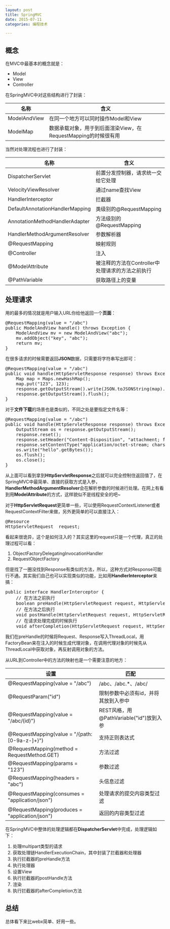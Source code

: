 ```yaml
---
layout: post
title: SpringMVC
date: 2015-07-11
categories: 编程技术

---
```


## 概念

在MVC中最基本的概念就是：

- Model
- View
- Controller

在SpringMVC中对这些结构进行了封装：

名称|含义
-|-
ModelAndView|在同一个地方可以同时操作Model和View
ModelMap|数据承载对象，用于到后面渲染View，在RequestMapping的时候很有用

当然对处理流程也进行了封装：

名称|含义
-|-
DispatcherServlet|前置分发控制器，请求统一交给它处理
VelocityViewResolver|通过name查找View
HandlerInterceptor|拦截器
DefaultAnnotationHandlerMapping|类级别的@RequestMapping
AnnotationMethodHandlerAdapter|方法级别的@RequestMapping
HandlerMethodArgumentResolver|参数解析器
@RequestMapping|映射规则
@Controller|注入
@ModelAttribute|被注释的方法在Controller中处理请求的方法之前执行
@PathVariable|获取路径上的变量

## 处理请求

用的最多的情况就是用户输入URL你给他返回一个**页面**：

<pre class="prettyprint">
@RequestMapping(value = "/abc")
public ModelAndView handle() throws Exception {
    ModelAndView mv = new ModelAndView("abc");
    mv.addObject("key", "abc");
    return mv;
}
</pre>

在很多请求的时候需要返回**JSON**数据，只需要将字符串写出即可：

<pre class="prettyprint">
@RequestMapping(value = "/abc")
public void handle(HttpServletResponse response) throws Exception {
    Map map = Maps.newHashMap();
    map.put("123", 123);
    response.getOutputStream().write(JSON.toJSONString(map).getBytes());
    response.getOutputStream().flush();
}
</pre>

对于**文件下载**的场景也是类似的，不同之处是要指定文件名等：

<pre class="prettyprint">
@RequestMapping(value = "/abc")
public void handle(HttpServletResponse response) throws Exception {
    OutputStream os = response.getOutputStream();
    response.reset();
    response.setHeader("Content-Disposition", "attachment; filename=file.txt");
    response.setContentType("application/octet-stream; charset=utf-8");
    os.write("hello".getBytes());
    os.flush();
    os.close();
}
</pre>

从上面可以看到拿到**HttpServletResponse**之后就可以完全控制住返回值了，在SpringMVC中最简单、直接的获取方式是入参，**HandlerMethodArgumentResolver**会在解析参数的时候进行处理。在网上有看到用**ModelAttribute**的方式，这样貌似不是线程安全的吧~

对于**HttpServletRequest**更简单一些，可以使用RequestContextListener或者RequestContextFilter来做，另外更简单的可以直接注入：

<pre class="prettyprint">
@Resource
HttpServletRequest  request;
</pre>

看起来很诡异，这个是如何注入的？其实这里的request只是一个代理，真正的处理过程可以看：

1. ObjectFactoryDelegatingInvocationHandler
2. RequestObjectFactory

但是找了一圈没找到Response有类似的方法，所以，这种方式对Response可能行不通。其实我们自己也可以实现类似的功能，比如用**HandlerInterceptor**来搞：

<pre class="prettyprint">
public interface HandlerInterceptor {
    // 在方法之前执行
    boolean preHandle(HttpServletRequest request, HttpServletResponse response, Object handler) throws Exception;
    // 在方法之后执行
    void postHandle(HttpServletRequest request, HttpServletResponse response, Object handler, ModelAndView modelAndView) throws Exception;
    // 在请求处理完成的时候执行
    void afterCompletion(HttpServletRequest request, HttpServletResponse response, Object handler, Exception ex) throws Exception;
</pre>

我们在preHandle的时候将Request、Response写入ThreadLocal，用FactoryBean来在注入的时候生成代理对象，在调用代理对象的时候先从ThreadLocal中获取对象，再反射调用对象的方法。

从URL到Controller中的方法的映射也是一个需要注意的地方：

设置|匹配
-|-
@RequestMapping(value = "/abc")|/abc、/abc.*、/abc/
@RequestParam("id")|限制参数中必须有id，并将其放到入参中
@RequestMapping(value = "/abc/{id}")|REST风格，用@PathVariable("id")放到入参
@RequestMapping(value = "/{path:[0-9a-z-]+}")|支持正则表达式
@RequestMapping(method = RequestMethod.GET)|方法过滤
@RequestMapping(params = "123")|参数过滤
@RequestMapping(headers = "abc")|头信息过滤
@RequestMapping(consumes = "application/json")|处理请求的提交内容类型过滤
@RequestMapping(produces = "application/json")|返回的内容类型过滤

在SpringMVC中整体的处理逻辑都在**DispatcherServlet**中完成，处理逻辑如下：

1. 处理multipart类型的请求
2. 获取处理链HandlerExecutionChain，其中封装了拦截器和处理器
3. 执行拦截器的preHandle方法
4. 执行处理器
5. 设置View
6. 执行拦截器的postHandle方法
7. 渲染
8. 执行拦截器的afterCompletion方法

## 总结

总体看下来比webx简单、好用一些。